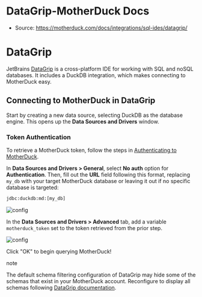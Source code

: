 # DataGrip-MotherDuck Docs

* Source: <https://motherduck.com/docs/integrations/sql-ides/datagrip/>

# DataGrip

JetBrains [DataGrip](https://www.jetbrains.com/datagrip/) is a cross-platform IDE for working with SQL and noSQL databases. It includes a DuckDB integration, which makes connecting to MotherDuck easy.

## Connecting to MotherDuck in DataGrip[​](https://motherduck.com/docs/integrations/sql-ides/datagrip/#connecting-to-motherduck-in-datagrip "Direct link to Connecting to MotherDuck in DataGrip")

Start by creating a new data source, selecting DuckDB as the database engine. This opens up the **Data Sources and Drivers** window.

### Token Authentication[​](https://motherduck.com/docs/integrations/sql-ides/datagrip/#token-authentication "Direct link to Token Authentication")

To retrieve a MotherDuck token, follow the steps in [Authenticating to MotherDuck](https://motherduck.com/docs/key-tasks/authenticating-and-connecting-to-motherduck/authenticating-to-motherduck/).

In **Data Sources and Drivers > General**, select **No auth** option for **Authentication**. Then, fill out the **URL** field following this format, replacing `my_db` with your target MotherDuck database or leaving it out if no specific database is targeted:

```sh
jdbc:duckdb:md:[my_db]
```

![config](https://motherduck.com/docs/assets/images/datagrip_config-cf38553fdc57bd2d5431ba3e6afb468f.png)

In the **Data Sources and Drivers > Advanced** tab, add a variable `motherduck_token` set to the token retrieved from the prior step.

![config](https://motherduck.com/docs/assets/images/datagrip_token-bdcc85d3f7c987f4419cdd9d1894ce7b.png)

Click "OK" to begin querying MotherDuck!

note

The default schema filtering configuration of DataGrip may hide some of the schemas that exist in your MotherDuck account. Reconfigure to display all schemas following [DataGrip documentation](https://www.jetbrains.com/help/datagrip/schemas.html).
